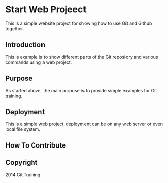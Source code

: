 # Start Web Projeect

This is a simple website project for
showing how to use Git and Github together.

## Introduction
This is example is to show different parts
of the Git reposiory and various commands
using a web project.

## Purpose

As started above, the main purpose is to 
provide simple examples for Git training.

## Deployment

This is a simple web project, deployment
can be on any web server or even local
file system.

## How To Contribute

## Copyright

2014 Git.Training.
